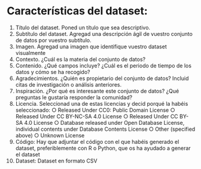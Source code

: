 # Características del dataset:

1. Título del dataset. Poned un título que sea descriptivo.
2. Subtítulo del dataset. Agregad una descripción ágil de vuestro conjunto de
datos por vuestro subtítulo.
3. Imagen. Agregad una imagen que identifique vuestro dataset visualmente
4. Contexto. ¿Cuál es la materia del conjunto de datos?
5. Contenido. ¿Qué campos incluye? ¿Cuál es el periodo de tiempo de los datos y
cómo se ha recogido?
6. Agradecimientos. ¿Quién es propietario del conjunto de datos? Incluid citas de
investigación o análisis anteriores.
7. Inspiración. ¿Por qué es interesante este conjunto de datos? ¿Qué preguntas
le gustaría responder la comunidad?
8. Licencia. Seleccionad una de estas licencias y decid porqué la habéis
seleccionado:
○ Released Under CC0: Public Domain License
○ Released Under CC BY-NC-SA 4.0 License
○ Released Under CC BY-SA 4.0 License
○ Database released under Open Database License, individual contents
under Database Contents License
○ Other (specified above)
○ Unknown License
9. Código: Hay que adjuntar el código con el que habéis generado el dataset,
preferiblemente con R o Python, que os ha ayudado a generar el dataset
10. Dataset: Dataset en formato CSV
